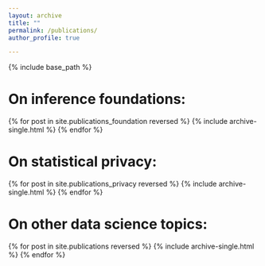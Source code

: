 ```yaml
---
layout: archive
title: ""
permalink: /publications/
author_profile: true

---
```


{% include base_path %}

# On inference foundations:

{% for post in site.publications_foundation reversed %}
  {% include archive-single.html %}
{% endfor %}

# On statistical privacy:

{% for post in site.publications_privacy reversed %}
  {% include archive-single.html %}
{% endfor %}

# On other data science topics:

{% for post in site.publications reversed %}
  {% include archive-single.html %}
{% endfor %}




